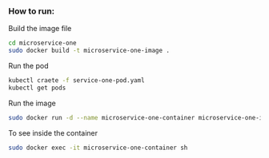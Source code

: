 
### How to run: 
Build the image file
```sh
cd microservice-one
sudo docker build -t microservice-one-image .
```

Run the pod
```sh
kubectl craete -f service-one-pod.yaml
kubectl get pods
```


Run the image
```sh
sudo docker run -d --name microservice-one-container microservice-one-image
```

To see inside the container
```sh
sudo docker exec -it microservice-one-container sh
```